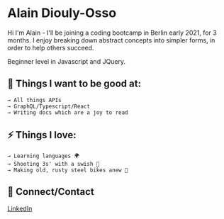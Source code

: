  

# Alain Diouly-Osso

Hi I'm Alain - I'll be joining a coding bootcamp in Berlin early 2021, for 3 months.  I enjoy breaking down abstract concepts into simpler forms, in order to help others succeed.

Beginner level in Javascript and JQuery.

## 

## 🌱 Things I want to be good at:

```
→ All things APIs
→ GraphQL/Typescript/React
→ Writing docs which are a joy to read
```

## 

## ⚡ Things I love:

```
→ Learning languages 🌍
→ Shooting 3s' with a swish 🏀
→ Making old, rusty steel bikes anew 🔧

```

## 

## 💬 Connect/Contact

[LinkedIn](https://www.linkedin.com/in/alaindiouly/)
